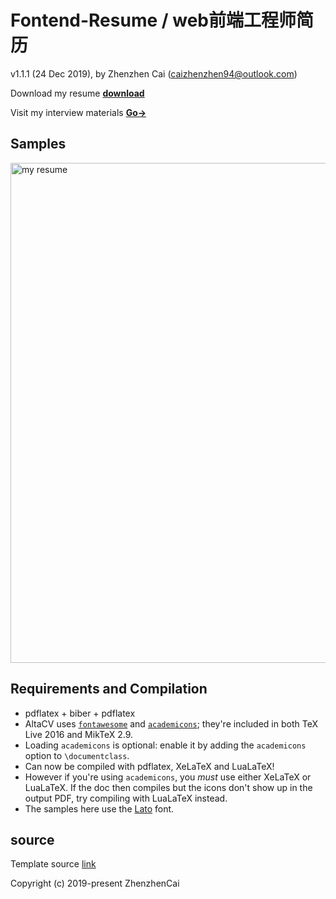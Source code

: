 # Fontend-Resume / web前端工程师简历

v1.1.1 (24 Dec 2019), by Zhenzhen Cai (caizhenzhen94@outlook.com)

Download my resume **[download](https://github.com/zhenzhencai/Resume-FontEnd/raw/master/fontend-resume-zhenzhencai.pdf)**

Visit my interview materials **[Go->](https://github.com/zhenzhencai/FontEndInterview)**

## Samples

<img src="fontend-resume-zhenzhencai.png" alt="my resume" width="800px">

## Requirements and Compilation

* pdflatex + biber + pdflatex
* AltaCV uses [`fontawesome`](http://www.ctan.org/pkg/fontawesome) and [`academicons`](http://www.ctan.org/pkg/academicons); they're included in both TeX Live 2016 and MikTeX 2.9.
* Loading `academicons` is optional: enable it by adding the `academicons` option to `\documentclass`.
* Can now be compiled with pdflatex, XeLaTeX and LuaLaTeX!
* However if you're using `academicons`, you _must_ use either XeLaTeX or LuaLaTeX. If the doc then compiles but the icons don't show up in the output PDF, try compiling with LuaLaTeX instead.
* The samples here use the [Lato](http://www.latofonts.com/lato-free-fonts/) font.

## source

Template source [link](https://www.overleaf.com/latex/templates/recreating-business-insiders-cv-of-marissa-mayer/gtqfpbwncfvp)



Copyright (c) 2019-present ZhenzhenCai
